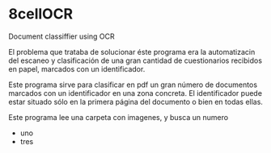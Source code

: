 # 8cellOCR
Document classiffier using OCR

El problema que trataba de solucionar éste programa era la automatizacin del escaneo y clasificación de una gran cantidad de cuestionarios recibidos en papel, marcados con un identificador.

Este programa sirve para clasificar en pdf un gran número de documentos marcados con un identificador en una zona concreta. El identificador puede estar situado sólo en la primera página del documento o bien en todas ellas.

Este programa lee una carpeta con imagenes, y busca un numero

- uno
- tres
